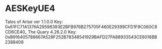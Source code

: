 # AESKeyUE4
Tales of Arise ver 1.1.0.0 Key: 0x61FC71A1376A29598393E2BFB976B275705F460E29399CFD1F9C060C8CD6CE40_
The Quary 4.26.2.0         Key: 0xB916405788667A528F252B78348541929BAFD27FA88933543CE6016BB2388408
